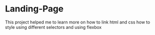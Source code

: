 # Landing-Page

This project helped me to learn more on how to link html and css how to style using different selectors and using flexbox
